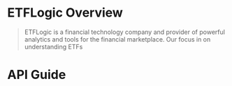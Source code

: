 # ETFLogic Overview

> ETFLogic is a financial technology company and provider of powerful analytics and tools for the financial marketplace. Our focus in on understanding ETFs

# API Guide
